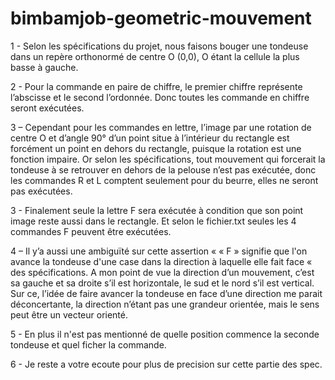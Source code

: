 # bimbamjob-geometric-mouvement

1 - Selon les spécifications du projet, nous faisons bouger une tondeuse dans un repère orthonormé de centre O (0,0), O étant la cellule la plus basse à gauche.

2 - Pour la commande en paire de chiffre, le premier chiffre représente l’abscisse et le second l’ordonnée. Donc toutes les commande en chiffre seront exécutées.

3 – Cependant pour les commandes en lettre, l’image par une rotation de centre O et d’angle 90° d’un point situe à l’intérieur du rectangle est forcément un point en dehors du rectangle, puisque la rotation est une fonction impaire. Or selon les spécifications, tout mouvement qui forcerait la tondeuse à se retrouver en dehors de la pelouse n’est pas exécutée, donc les commandes R et L comptent seulement pour du beurre, elles ne seront pas exécutées. 

3 - Finalement seule la lettre F sera exécutée à condition que son point image reste aussi dans le rectangle. Et selon le fichier.txt seules les 4 commandes F peuvent être exécutées.

4 – Il y’a aussi une ambiguïté sur cette assertion « « F » signifie que l'on avance la tondeuse d'une case dans la direction à laquelle elle fait face « des spécifications. A mon point de vue la direction d’un mouvement, c’est sa gauche et sa droite s’il est horizontale, le sud et le nord s’il est vertical. Sur ce, l’idée de faire avancer la tondeuse en face d’une direction me parait déconcertante, la direction n’étant pas une grandeur orientée, mais le sens peut être un vecteur orienté.

5 - En plus il n'est pas mentionné de quelle position commence la seconde tondeuse et quel ficher la commande.

6 - Je reste a votre ecoute pour plus de precision sur cette partie des spec.



